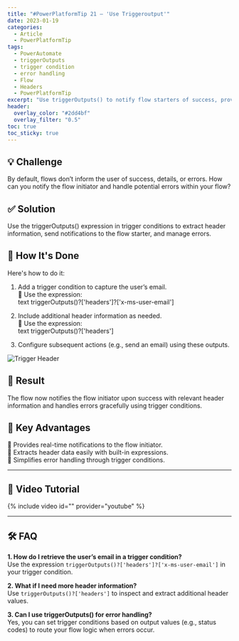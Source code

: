 ```yaml
---
title: "#PowerPlatformTip 21 – 'Use Triggeroutput'"
date: 2023-01-19
categories:
  - Article
  - PowerPlatformTip
tags:
  - PowerAutomate
  - triggerOutputs
  - trigger condition
  - error handling
  - Flow
  - Headers
  - PowerPlatformTip
excerpt: "Use triggerOutputs() to notify flow starters of success, provide information, and handle errors via headers."
header:
  overlay_color: "#2dd4bf"
  overlay_filter: "0.5"
toc: true
toc_sticky: true
---
```


## 💡 Challenge
By default, flows don’t inform the user of success, details, or errors. How can you notify the flow initiator and handle potential errors within your flow?

## ✅ Solution
Use the triggerOutputs() expression in trigger conditions to extract header information, send notifications to the flow starter, and manage errors.

## 🔧 How It's Done
Here's how to do it:
1. Add a trigger condition to capture the user’s email.  
   🔸 Use the expression:  
     text
     triggerOutputs()?['headers']?['x-ms-user-email']
       
2. Include additional header information as needed.  
   🔸 Use the expression:  
     text
     triggerOutputs()?['headers']
       
3. Configure subsequent actions (e.g., send an email) using these outputs.

![Trigger Header](https://lehmann.ws/wp-content/uploads/2023/01/triggerheader-1.png)

## 🎉 Result
The flow now notifies the flow initiator upon success with relevant header information and handles errors gracefully using trigger conditions.

## 🌟 Key Advantages
🔸 Provides real-time notifications to the flow initiator.  
🔸 Extracts header data easily with built-in expressions.  
🔸 Simplifies error handling through trigger conditions.

---

## 🎥 Video Tutorial
{% include video id="" provider="youtube" %}

---

## 🛠️ FAQ
**1. How do I retrieve the user’s email in a trigger condition?**  
Use the expression `triggerOutputs()?['headers']?['x-ms-user-email']` in your trigger condition.

**2. What if I need more header information?**  
Use `triggerOutputs()?['headers']` to inspect and extract additional header values.

**3. Can I use triggerOutputs() for error handling?**  
Yes, you can set trigger conditions based on output values (e.g., status codes) to route your flow logic when errors occur.